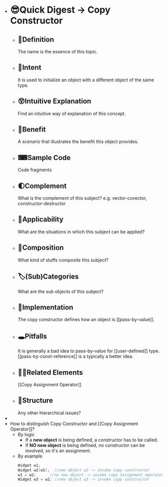 - # 😎Quick Digest -> Copy Constructor
	- ## 📝Definition
	  The name is the essence of this topic.
	- ## 🎯Intent
	  It is used to initialize an object with a different object of the same type.
	- ## 😲Intuitive Explanation
	  Find an intuitive way of explanation of this concept.
	- ## 🚀Benefit
	   A scenario that illustrates the benefit this object provides.
	- ## ⌨Sample Code
	   Code fragments
	- ## 🌓Complement
	  What is the complement of this subject? e.g. vector-covector, constructor-destructor
	- ## 🤳Applicability
	   What are the situations in which this subject can be applied?
	- ## 🧪Composition
	  What kind of stuffs composite this subject?
	- ## 🏷(Sub)Categories
	  What are the sub objects of this subject?
	- ## 🔎Implementation
	  The copy constructor defines how an object is [[pass-by-value]].
	- ## 🕳Pitfalls
	  It is generally a bad idea to pass-by-value for [[user-defined]] type. [[pass-by-const-reference]] is a typically a better idea.
	- ## 🙋‍♂️Related Elements
	  [[Copy Assignment Operator]]
	- ## 🧱Structure
	  Any other hierarchical issues?
-
- How to distinguish Copy Constructor and [[Copy Assignment Operator]]?
	- By logic
		- If a **new object** is being defined, a constructor has to be called.
		- If **NO new object** is being defined, no constructor can be involved, so it's an assignment.
	- By example
	  ``` c++
	  Widget w1;
	  Widget w2(w1);  //new object w2 -> invoke copy constructor
	  w1 = w2;		//no new object -> invoke copy assignment operator
	  Widget w3 = w2; //new object w3 -> invoke copy constructor
	  ```